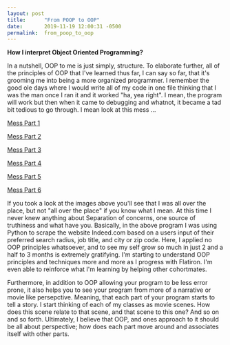 ```yaml
---
layout: post
title:      "From POOP to OOP"
date:       2019-11-19 12:00:31 -0500
permalink:  from_poop_to_oop
---
```



**How I interpret Object Oriented Programming?**

In a nutshell, OOP to me is just simply, structure. To elaborate further, all of the principles of OOP that I've learned thus far, I can say so far, that it's grooming me into being a more organized programmer. I remember the good ole days where I would  write all of my code in one file thinking that I was the man once I ran it and it worked "ha, yea right". I mean, the program will work but then when it came to debugging and whatnot, it became a tad bit tedious to go through. I mean look at this mess ...


 [Mess Part 1](https://drive.google.com/open?id=1xVidcFtD1izsnBZMerDnd10fF7hE4vRg)

[Mess Part 2](https://drive.google.com/open?id=1J5kRzKvmCqgMO4qrKYJ_NEdZxXUH4HUS)

[Mess Part 3](https://drive.google.com/open?id=1DZUkWGhtGEQz2kQ60ikPHyAONi9UsG2h)

[Mess Part 4](https://drive.google.com/open?id=1TChbtfz-o496q7CstfYAbnSINWsuPVVw)

[Mess Part 5](https://drive.google.com/open?id=1psMFjaEdjE1wzpE5jK86wcmeaM2NJfIS)

[Mess Part 6](https://drive.google.com/open?id=1xVidcFtD1izsnBZMerDnd10fF7hE4vRg)

If you took a look at the images above you'll see that  I was all over the place, but not "all over the place" if you know what I mean. At this time I never knew anything about Separation of concerns, one source of truthiness and what have you. Basically, in the above program I was using Python to scrape the website Indeed.com based on a users input of their preferred search radius, job title, and city or zip code. Here, I applied no OOP principles whatsoever, and to see my self grow so much in just 2 and a half to 3 months is extremely gratifying. I'm starting to understand OOP principles and techniques more and more as I progress with Flatiron. I'm even able to reinforce what I'm learning by helping other cohortmates. 

Furthermore, in addition to OOP allowing your program to be less error prone, it also helps you to see your program from more of a narrative or movie like persepctive. Meaning, that each part of your program starts to tell a story. I start thinking of each of my classes as movie scenes. How does this scene relate to that scene, and that scene to this one? And so on and so forth. Ultimately, I believe that OOP, and ones approach to it should be all about perspective; how does each part move around and associates itself with other parts. 
